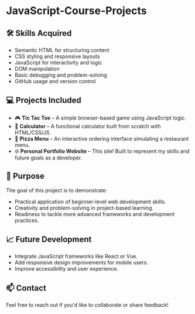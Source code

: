 # JavaScript-Course-Projects


## 🛠️ Skills Acquired

- Semantic HTML for structuring content
- CSS styling and responsive layouts
- JavaScript for interactivity and logic
- DOM manipulation
- Basic debugging and problem-solving
- GitHub usage and version control

## 💻 Projects Included

- 🎮 **Tic Tac Toe** – A simple browser-based game using JavaScript logic.
- 🧮 **Calculator** – A functional calculator built from scratch with HTML/CSS/JS.
- 🍕 **Pizza Menu** – An interactive ordering interface simulating a restaurant menu.
- 🌐 **Personal Portfolio Website** – This site! Built to represent my skills and future goals as a developer.

## 🚀 Purpose

The goal of this project is to demonstrate:
- Practical application of beginner-level web development skills.
- Creativity and problem-solving in project-based learning.
- Readiness to tackle more advanced frameworks and development practices.

## 📈 Future Development

- Integrate JavaScript frameworks like React or Vue.
- Add responsive design improvements for mobile users.
- Improve accessibility and user experience.

## 📫 Contact

Feel free to reach out if you'd like to collaborate or share feedback!
